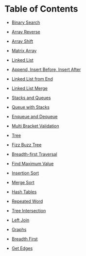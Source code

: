 # Table of Contents
<!-- 1 -->
- [Binary Search](challenges/array_binary_search/README.md)
<!-- 2 -->
- [Array Reverse](challenges/array_reverse/README.md)
<!-- 3 -->
- [Array Shift](challenges/array-shift/README.md)
<!-- 4 -->
- [Matrix Array](challenges/matrix_array/README.md)
<!-- 5 -->
- [Linked List](data_structures/linked_list/README.md)
<!-- 6 -->
- [Append, Insert Before, Insert After](data_structures/linked_list/README.md)
<!-- 7 -->
- [Linked List from End](data_structures/linked_list/README.md)
<!-- 8 -->
- [Linked List Merge](challenges/ll_merge/README.md)
<!-- 9 Peer whiteboard interview -->
<!-- 10 -->
- [Stacks and Queues](data_structures/stacks_and_queues/README.md)
<!-- 11 -->
- [Queue with Stacks](challenges/queue_with_stacks/README.md)
<!-- 12 -->
- [Enqueue and Dequeue](challenges/fifo_animal_shelter/README.md)
<!-- 13 -->
- [Multi Bracket Validation](challenges/multi_bracket_validation/README.md)
<!-- 14 Peer Whiteboard interview that was not required -->
<!-- 15 -->
- [Tree](data_structures/tree/README.md)
<!-- 16 -->
- [Fizz Buzz Tree](challenges/fizz_buzz_tree/README.md)
<!-- 17 -->
- [Breadth-first Traversal](challenges/breadth_first_traversal/README.md)
<!-- 18 -->
- [Find Maximum Value](challenges/find_maximum_value/README.md)
<!-- 26 -->
- [Insertion Sort](challenges/insertion_sort/README.md)
<!-- 27 -->
- [Merge Sort](challenges/merge_sort/README.md)
<!-- 30 -->
- [Hash Tables](data_structures/hashtable/README.md)
<!-- 31 -->
- [Repeated Word](challenges/repeated_word/README.md)
<!-- 32 -->
- [Tree Intersection](data_structures/tree_intersection/README.md)
<!-- 32 -->
- [Left Join](data_structures/hashtable/README.md)
<!-- 35 -->
- [Graphs](data_structures/graphs/README.md)
<!-- 36 -->
- [Breadth First](data_structures/graphs/README.md)
<!-- 37 -->
- [Get Edges](data_structures/graphs/README.md)
